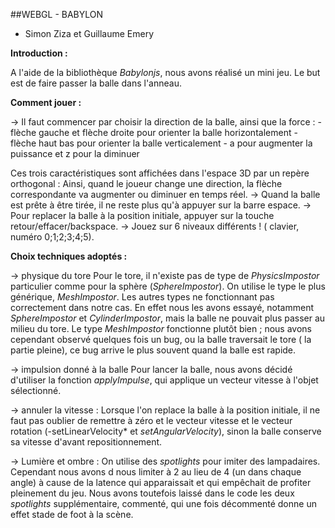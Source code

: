 ##WEBGL - BABYLON

* Simon Ziza et Guillaume Emery

**Introduction :**

A l'aide de la bibliothèque *Babylonjs*, nous avons réalisé un mini jeu. Le but est de faire passer la balle dans l'anneau.


**Comment jouer :**

→ Il faut commencer par choisir la direction de la balle, ainsi que la force :
	- flèche gauche et flèche droite pour orienter la balle horizontalement
	- flèche haut bas pour orienter la balle verticalement
	- a pour augmenter la puissance et z pour la diminuer

Ces trois caractéristiques sont affichées dans l'espace 3D par un repère orthogonal : 
Ainsi, quand le joueur change une direction, la flèche correspondante va augmenter ou diminuer en temps réel.
→ Quand la balle est prête à être tirée, il ne reste plus qu'à appuyer sur la barre espace.
→ Pour replacer la balle à la position initiale, appuyer sur la touche retour/effacer/backspace.
→ Jouez sur 6 niveaux différents ! ( clavier, numéro 0;1;2;3;4;5).


**Choix techniques adoptés :**

→ physique du tore
	Pour le tore, il n'existe pas de type de *PhysicsImpostor* particulier comme pour la sphère (*SphereImpostor*). On utilise le type le plus générique, *MeshImpostor*. 
Les autres types ne fonctionnant pas correctement dans notre cas. En effet nous les avons essayé, notamment *SphereImpostor* et *CylinderImpostor*, mais la balle ne pouvait plus passer au milieu du tore.
Le type *MeshImpostor* fonctionne plutôt bien ; nous avons cependant observé quelques fois un bug, ou la balle traversait le tore ( la partie pleine), ce bug arrive le plus souvent quand la balle est rapide.

→ impulsion donné à la balle
	Pour lancer la balle, nous avons décidé d'utiliser la fonction *applyImpulse*, qui applique un vecteur vitesse à l'objet sélectionné.

→ annuler la vitesse :
	Lorsque l'on replace la balle à la position initiale, il ne faut pas oublier de remettre à zéro et le vecteur vitesse et le vecteur rotation (-setLinearVelocity* et *setAngularVelocity*), sinon la balle conserve sa vitesse d'avant repositionnement.

→ Lumière et ombre :
	On utilise des *spotlights* pour imiter des lampadaires. Cependant nous avons d nous limiter à 2 au lieu de 4 (un dans chaque angle) à cause de la latence qui apparaissait et qui empêchait de profiter pleinement du jeu. Nous avons toutefois laissé dans le code les deux *spotlights* supplémentaire, commenté, qui une fois décommenté donne un effet stade de foot à la scène.

